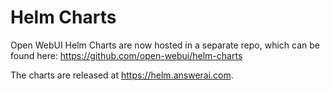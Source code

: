 # Helm Charts
Open WebUI Helm Charts are now hosted in a separate repo, which can be found here: https://github.com/open-webui/helm-charts 

The charts are released at https://helm.answerai.com. 